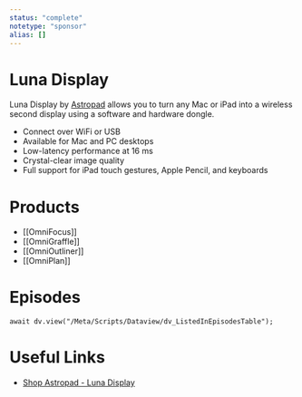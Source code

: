 ```yaml
---
status: "complete"
notetype: "sponsor"
alias: []
---
```

# Luna Display
Luna Display by [Astropad](astropad.com) allows you to turn any Mac or iPad into a wireless second display using a software and hardware dongle.

- Connect over WiFi or USB
- Available for Mac and PC desktops
- Low-latency performance at 16 ms
- Crystal-clear image quality
- Full support for iPad touch gestures, Apple Pencil, and keyboards

# Products
- [[OmniFocus]]
- [[OmniGraffle]]
- [[OmniOutliner]]
- [[OmniPlan]]

# Episodes
```dataviewjs
await dv.view("/Meta/Scripts/Dataview/dv_ListedInEpisodesTable");
```
# Useful Links
- [Shop Astropad - Luna Display](https://shop.astropad.com/collections/shop-astropad/products/luna-display)